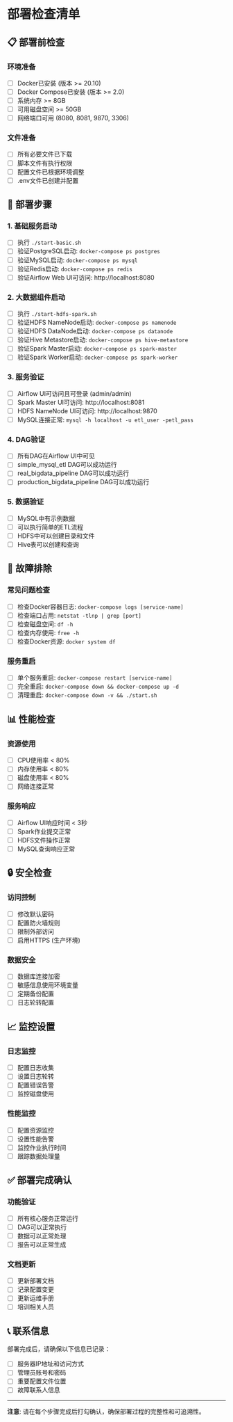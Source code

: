 # 部署检查清单

## 📋 部署前检查

### 环境准备
- [ ] Docker已安装 (版本 >= 20.10)
- [ ] Docker Compose已安装 (版本 >= 2.0)
- [ ] 系统内存 >= 8GB
- [ ] 可用磁盘空间 >= 50GB
- [ ] 网络端口可用 (8080, 8081, 9870, 3306)

### 文件准备
- [ ] 所有必要文件已下载
- [ ] 脚本文件有执行权限
- [ ] 配置文件已根据环境调整
- [ ] .env文件已创建并配置

## 🚀 部署步骤

### 1. 基础服务启动
- [ ] 执行 `./start-basic.sh`
- [ ] 验证PostgreSQL启动: `docker-compose ps postgres`
- [ ] 验证MySQL启动: `docker-compose ps mysql`
- [ ] 验证Redis启动: `docker-compose ps redis`
- [ ] 验证Airflow Web UI可访问: http://localhost:8080

### 2. 大数据组件启动
- [ ] 执行 `./start-hdfs-spark.sh`
- [ ] 验证HDFS NameNode启动: `docker-compose ps namenode`
- [ ] 验证HDFS DataNode启动: `docker-compose ps datanode`
- [ ] 验证Hive Metastore启动: `docker-compose ps hive-metastore`
- [ ] 验证Spark Master启动: `docker-compose ps spark-master`
- [ ] 验证Spark Worker启动: `docker-compose ps spark-worker`

### 3. 服务验证
- [ ] Airflow UI可访问且可登录 (admin/admin)
- [ ] Spark Master UI可访问: http://localhost:8081
- [ ] HDFS NameNode UI可访问: http://localhost:9870
- [ ] MySQL连接正常: `mysql -h localhost -u etl_user -petl_pass`

### 4. DAG验证
- [ ] 所有DAG在Airflow UI中可见
- [ ] simple_mysql_etl DAG可以成功运行
- [ ] real_bigdata_pipeline DAG可以成功运行
- [ ] production_bigdata_pipeline DAG可以成功运行

### 5. 数据验证
- [ ] MySQL中有示例数据
- [ ] 可以执行简单的ETL流程
- [ ] HDFS中可以创建目录和文件
- [ ] Hive表可以创建和查询

## 🔧 故障排除

### 常见问题检查
- [ ] 检查Docker容器日志: `docker-compose logs [service-name]`
- [ ] 检查端口占用: `netstat -tlnp | grep [port]`
- [ ] 检查磁盘空间: `df -h`
- [ ] 检查内存使用: `free -h`
- [ ] 检查Docker资源: `docker system df`

### 服务重启
- [ ] 单个服务重启: `docker-compose restart [service-name]`
- [ ] 完全重启: `docker-compose down && docker-compose up -d`
- [ ] 清理重启: `docker-compose down -v && ./start.sh`

## 📊 性能检查

### 资源使用
- [ ] CPU使用率 < 80%
- [ ] 内存使用率 < 80%
- [ ] 磁盘使用率 < 80%
- [ ] 网络连接正常

### 服务响应
- [ ] Airflow UI响应时间 < 3秒
- [ ] Spark作业提交正常
- [ ] HDFS文件操作正常
- [ ] MySQL查询响应正常

## 🔒 安全检查

### 访问控制
- [ ] 修改默认密码
- [ ] 配置防火墙规则
- [ ] 限制外部访问
- [ ] 启用HTTPS (生产环境)

### 数据安全
- [ ] 数据库连接加密
- [ ] 敏感信息使用环境变量
- [ ] 定期备份配置
- [ ] 日志轮转配置

## 📈 监控设置

### 日志监控
- [ ] 配置日志收集
- [ ] 设置日志轮转
- [ ] 配置错误告警
- [ ] 监控磁盘使用

### 性能监控
- [ ] 配置资源监控
- [ ] 设置性能告警
- [ ] 监控作业执行时间
- [ ] 跟踪数据处理量

## ✅ 部署完成确认

### 功能验证
- [ ] 所有核心服务正常运行
- [ ] DAG可以正常执行
- [ ] 数据可以正常处理
- [ ] 报告可以正常生成

### 文档更新
- [ ] 更新部署文档
- [ ] 记录配置变更
- [ ] 更新运维手册
- [ ] 培训相关人员

## 📞 联系信息

部署完成后，请确保以下信息已记录：
- [ ] 服务器IP地址和访问方式
- [ ] 管理员账号和密码
- [ ] 重要配置文件位置
- [ ] 故障联系人信息

---

**注意**: 请在每个步骤完成后打勾确认，确保部署过程的完整性和可追溯性。